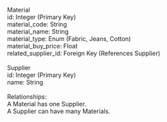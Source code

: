Material
<br />
id: Integer (Primary Key) <br />
material_code: String <br />
material_name: String <br />
material_type: Enum (Fabric, Jeans, Cotton) <br />
material_buy_price: Float <br />
related_supplier_id: Foreign Key (References Supplier) <br />
<br />
Supplier <br />
id: Integer (Primary Key) <br />
name: String  <br />
<br />
Relationships: <br />
A Material has one Supplier. <br />
A Supplier can have many Materials. <br />
